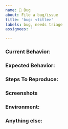 ```yaml
---
name: 🐞 Bug
about: File a bug/issue
title: 'bug: <title>'
labels: bug, needs triage
assignees: ''

---
```


<!--
Note: Please search to see if an issue already exists for the bug you encountered.
-->

### Current Behavior:
<!-- A concise description of what you're experiencing. -->

### Expected Behavior:
<!-- A concise description of what you expected to happen. -->

### Steps To Reproduce:
<!--
Example: steps to reproduce the behavior:
1. Go to '...'
2. Click on '....'
3. Scroll down to '....'
4. See error
-->

### Screenshots
<!-- If applicable, add screenshots to help explain your problem. -->

### Environment:
<!--
Example:
- OS: Ubuntu 20.04
- Node: 13.14.0
- npm: 7.6.3
-->

### Anything else:
<!--
Links? References? Anything that will give us more context about the issue that you are encountering!
-->
